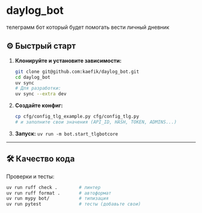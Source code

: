 # daylog_bot
телеграмм бот который будет помогать вести личный дневник


## ⚙️ Быстрый старт

1. **Клонируйте и установите зависимости:**
   ```bash
   git clone git@github.com:kaefik/daylog_bot.git
   cd daylog_bot
   uv sync
   # Для разработки:
   uv sync --extra dev
   ```
2. **Создайте конфиг:**
   ```bash
   cp cfg/config_tlg_example.py cfg/config_tlg.py
   # и заполните свои значения (API_ID, HASH, TOKEN, ADMINS...)
   ```
3. **Запуск:**
    `uv run -m bot.start_tlgbotcore`

---

## 🛠️ Качество кода

Проверки и тесты:
```bash
uv run ruff check .        # линтер
uv run ruff format .       # автоформат
uv run mypy bot/           # типизация
uv run pytest              # тесты (добавьте свои)
```